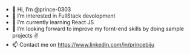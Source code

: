- 👋 Hi, I’m @prince-0303
- 👀 I’m interested in FullStack devolopment
- 🌱 I’m currently learning React JS 
- 💞️ I’m looking forward to improve my fornt-end skills by doing sample projects ✌️
- 📫 Contact me on https://www.linkedin.com/in/princebiju


<!---
prince-0303/prince-0303 is a ✨ special ✨ repository because its `README.md` (this file) appears on your GitHub profile.
You can click the Preview link to take a look at your changes.
--->
